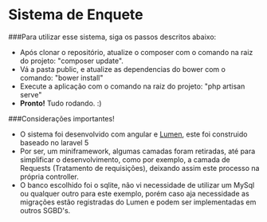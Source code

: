 # Sistema de Enquete

###Para utilizar esse sistema, siga os passos descritos abaixo:
* Após clonar o repositório, atualize o composer com o comando na raiz do projeto: "composer update".
* Vá a pasta public, e atualize as dependencias do bower com o comando: "bower install"
* Execute a aplicação com o comando na raiz do projeto: "php artisan serve"
* **Pronto!** Tudo rodando. :)

###Considerações importantes!
* O sistema foi desenvolvido com angular e [Lumen](http://lumen.laravel.com/), este foi construido baseado no laravel 5
* Por ser, um miniframework, algumas camadas foram retiradas, até para simplificar o desenvolvimento, como por exemplo, a camada de Requests (Tratamento de requisições), deixando assim este processo na própria controller.
* O banco escolhido foi o sqlite, não vi necessidade de utilizar um MySql ou qualquer outro para este exemplo, porém caso aja necessidade as migrações estão registradas do Lumen e podem ser implementadas em outros SGBD's.
